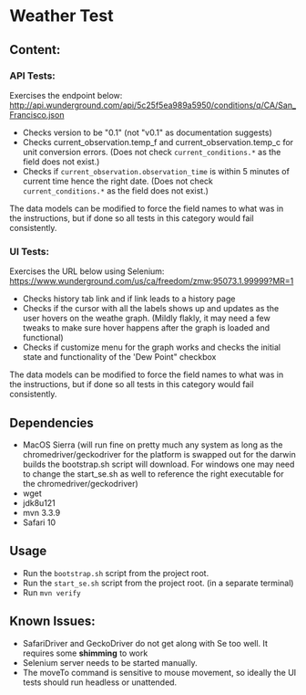 # Weather Test

## Content:

### API Tests:
Exercises the endpoint below: http://api.wunderground.com/api/5c25f5ea989a5950/conditions/q/CA/San_Francisco.json
* Checks version to be "0.1" (not "v0.1" as documentation suggests)
* Checks current_observation.temp_f and current_observation.temp_c for unit conversion errors. (Does not check `current_conditions.*` as the field does not exist.)
* Checks if `current_observation.observation_time` is within 5 minutes of current time hence the right date. (Does not check `current_conditions.*` as the field does not exist.)

The data models can be modified to force the field names to what was in the instructions, but if done so all tests in this category would fail consistently.

### UI Tests:
Exercises the URL below using Selenium: https://www.wunderground.com/us/ca/freedom/zmw:95073.1.99999?MR=1
* Checks history tab link and if link leads to a history page
* Checks if the cursor with all the labels shows up and updates as the user hovers on the weathe graph. (Mildly flakly, it may need a few tweaks to make sure hover happens after the graph is loaded and functional)
* Checks if customize menu for the graph works and checks the initial state and functionality of the 'Dew Point" checkbox

The data models can be modified to force the field names to what was in the instructions, but if done so all tests in this category would fail consistently.

## Dependencies
* MacOS Sierra (will run fine on pretty much any system as long as the chromedriver/geckodriver for the platform is swapped out for the darwin builds the bootstrap.sh script will download. For windows one may need to change the start_se.sh as well to reference the right executable for the chromedriver/geckodriver)
* wget
* jdk8u121
* mvn 3.3.9
* Safari 10

## Usage
* Run the `bootstrap.sh` script from the project root.
* Run the `start_se.sh` script from the project root. (in a separate terminal)
* Run `mvn verify`

## Known Issues:
* SafariDriver and GeckoDriver do not get along with Se too well. It requires some **shimming** to work
* Selenium server needs to be started manually.
* The moveTo command is sensitive to mouse movement, so ideally the UI tests should run headless or unattended.




